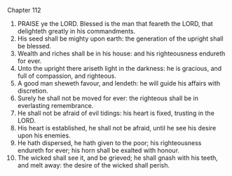 

Chapter 112

1. PRAISE ye the LORD.  Blessed is the man that feareth the LORD, that delighteth greatly in his commandments.
2. His seed shall be mighty upon earth: the generation of the upright shall be blessed.
3. Wealth and riches shall be in his house: and his righteousness endureth for ever.
4. Unto the upright there ariseth light in the darkness: he is gracious, and full of compassion, and righteous.
5. A good man sheweth favour, and lendeth: he will guide his affairs with discretion.
6. Surely he shall not be moved for ever: the righteous shall be in everlasting remembrance.
7. He shall not be afraid of evil tidings: his heart is fixed, trusting in the LORD.
8. His heart is established, he shall not be afraid, until he see his desire upon his enemies.
9. He hath dispersed, he hath given to the poor; his righteousness endureth for ever; his horn shall be exalted with honour.
10. The wicked shall see it, and be grieved; he shall gnash with his teeth, and melt away: the desire of the wicked shall perish.
